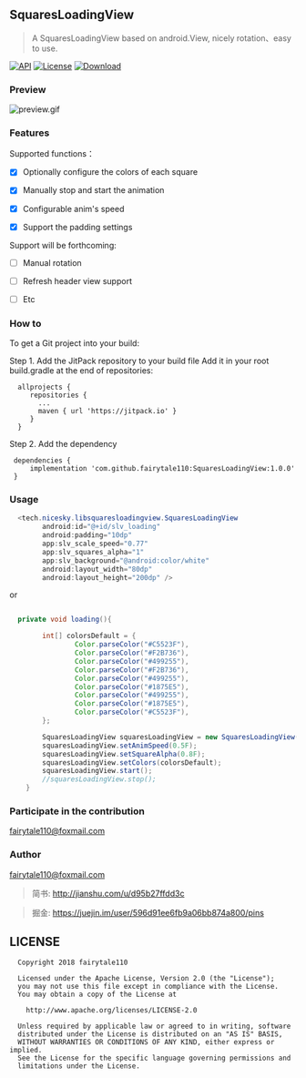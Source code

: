 
## SquaresLoadingView
> A SquaresLoadingView based on android.View, nicely rotation、easy to use.

[![API](https://img.shields.io/badge/API-19%2B-brightgreen.svg)](https://android-arsenal.com/api?level=19) 
[![License](https://img.shields.io/badge/license-Apache%202-green.svg)](https://www.apache.org/licenses/LICENSE-2.0)
[![Download](https://img.shields.io/badge/Download-1.0.0-brightgreen.svg) ](https://github.com/fairytale110/SquaresLoadingView/archive/1.0.0.zip)

### Preview

![preview.gif](https://upload-images.jianshu.io/upload_images/1781452-f256a5f5da4f9026.gif?imageMogr2/auto-orient/strip)

### Features

Supported functions：

- [x] Optionally configure the colors of each square
- [x] Manually stop and start the animation
- [x] Configurable anim's speed

- [x] Support the padding settings


Support will be forthcoming:

- [ ] Manual rotation

- [ ] Refresh header view support

- [ ] Etc 

### How to 

To get a Git project into your build:

Step 1. Add the JitPack repository to your build file
Add it in your root build.gradle at the end of repositories:
```
  allprojects {
     repositories {
       ...
       maven { url 'https://jitpack.io' }
     }
  }
```
Step 2. Add the dependency
```
 dependencies {
     implementation 'com.github.fairytale110:SquaresLoadingView:1.0.0'
 }
```

### Usage

```java
  <tech.nicesky.libsquaresloadingview.SquaresLoadingView
        android:id="@+id/slv_loading"
        android:padding="10dp"
        app:slv_scale_speed="0.77"
        app:slv_squares_alpha="1"
        app:slv_background="@android:color/white"
        android:layout_width="80dp"
        android:layout_height="200dp" />
```
or
```java

  private void loading(){

        int[] colorsDefault = {
                Color.parseColor("#C5523F"),
                Color.parseColor("#F2B736"),
                Color.parseColor("#499255"),
                Color.parseColor("#F2B736"),
                Color.parseColor("#499255"),
                Color.parseColor("#1875E5"),
                Color.parseColor("#499255"),
                Color.parseColor("#1875E5"),
                Color.parseColor("#C5523F"),
        };

        SquaresLoadingView squaresLoadingView = new SquaresLoadingView(this);
        squaresLoadingView.setAnimSpeed(0.5F);
        squaresLoadingView.setSquareAlpha(0.8F);
        squaresLoadingView.setColors(colorsDefault);
        squaresLoadingView.start();
        //squaresLoadingView.stop();
    }
```

### Participate in the contribution
fairytale110@foxmail.com


### Author
fairytale110@foxmail.com
> 简书: http://jianshu.com/u/d95b27ffdd3c

> 掘金: https://juejin.im/user/596d91ee6fb9a06bb874a800/pins


## LICENSE

```
  Copyright 2018 fairytale110

  Licensed under the Apache License, Version 2.0 (the "License");
  you may not use this file except in compliance with the License.
  You may obtain a copy of the License at

    http://www.apache.org/licenses/LICENSE-2.0

  Unless required by applicable law or agreed to in writing, software
  distributed under the License is distributed on an "AS IS" BASIS,
  WITHOUT WARRANTIES OR CONDITIONS OF ANY KIND, either express or implied.
  See the License for the specific language governing permissions and
  limitations under the License.
```
